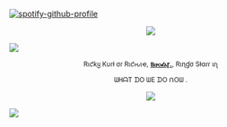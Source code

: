 [![spotify-github-profile](https://spotify-github-profile.kittinanx.com/api/view?uid=31emw27hdnz23bbvfx4humhc7cjq&cover_image=true&theme=novatorem&show_offline=false&background_color=000000&interchange=true&bar_color=000000&bar_color_cover=true)](https://github.com/kittinan/spotify-github-profile)


<p align="center" dir="auto">
<img src="https://64.media.tumblr.com/ad5c17436fa735c3f1e816601ee9bf8a/6d6a639539246533-6e/s2048x3072/7d9c2d7be4cd34fdede514eb8bb57ce7e8756fcb.pnj" style="max-width: 100%; "></p>

<img src="https://64.media.tumblr.com/18b7eccdc0f4033bed482b3de0131de1/c419f2f25569849e-4f/s2048x3072/0c0533291a25bde1b662c167de766407f08081cb.pnj"> 

<p align="center" dir="auto">
<sub>Rιƈƙყ Kυɾƚ σɾ Rιƈԋιҽ, <b><ins>Ⲃⲓⲣⲟ𝓵ⲁꞅ.</ins></b>, Rιɳɠσ Sƚαɾɾ ιɾʅ </sub>
<p align="center" dir="auto">
<sub>ᗯᕼᗩT ᗪO ᗯE ᗪO ᑎOᗯ
.</sub>

<p align="center" dir="auto"> 
<img src="https://64.media.tumblr.com/5ebd0dfb585f6769a05611a103240770/606e37724999a88b-03/s100x200/f5af20af50f5687981fcaef79a207ba2e4c00467.pnj" style="max-width: 100%; "></p> 

<img src="https://64.media.tumblr.com/ad5c17436fa735c3f1e816601ee9bf8a/6d6a639539246533-6e/s2048x3072/7d9c2d7be4cd34fdede514eb8bb57ce7e8756fcb.pnj">
